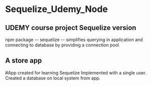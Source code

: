 # Sequelize_Udemy_Node
## UDEMY course project Sequelize version
npm package -- sequelize -- simplifies querying in application and connecting to database by providing a connection pool

## A store app
#App created for learning Sequelize
Implemented with a single user.
Created a database on local system from app.
